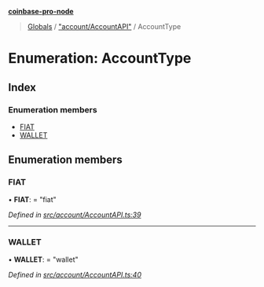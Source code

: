 **[coinbase-pro-node](../README.md)**

> [Globals](../globals.md) / ["account/AccountAPI"](../modules/_account_accountapi_.md) / AccountType

# Enumeration: AccountType

## Index

### Enumeration members

- [FIAT](_account_accountapi_.accounttype.md#fiat)
- [WALLET](_account_accountapi_.accounttype.md#wallet)

## Enumeration members

### FIAT

• **FIAT**: = "fiat"

_Defined in [src/account/AccountAPI.ts:39](https://github.com/bennycode/coinbase-pro-node/blob/e431220/src/account/AccountAPI.ts#L39)_

---

### WALLET

• **WALLET**: = "wallet"

_Defined in [src/account/AccountAPI.ts:40](https://github.com/bennycode/coinbase-pro-node/blob/e431220/src/account/AccountAPI.ts#L40)_
